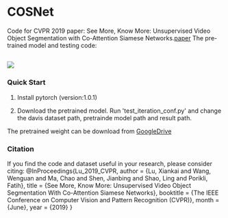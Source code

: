 # COSNet
Code for CVPR 2019 paper: See More, Know More: Unsupervised Video Object Segmentation with
Co-Attention Siamese Networks.[paper](http://openaccess.thecvf.com/content_CVPR_2019/papers/Lu_See_More_Know_More_Unsupervised_Video_Object_Segmentation_With_Co-Attention_CVPR_2019_paper.pdf)
The pre-trained model and testing code:
##

![](../master/framework.png)

### Quick Start

1. Install pytorch (version:1.0.1)

2. Download the pretrained model. Run 'test_iteration_conf.py' and change the davis dataset path, pretrainde model path and result path.

The pretrained weight can be download from [GoogleDrive](https://drive.google.com/open?id=14ya3ZkneeHsegCgDrvkuFtGoAfVRgErz)

### Citation
If you find the code and dataset useful in your research, please consider citing:
@InProceedings{Lu_2019_CVPR,
author = {Lu, Xiankai and Wang, Wenguan and Ma, Chao and Shen, Jianbing and Shao, Ling and Porikli, Fatih},
title = {See More, Know More: Unsupervised Video Object Segmentation With Co-Attention Siamese Networks},
booktitle = {The IEEE Conference on Computer Vision and Pattern Recognition (CVPR)},
month = {June},
year = {2019}
}
